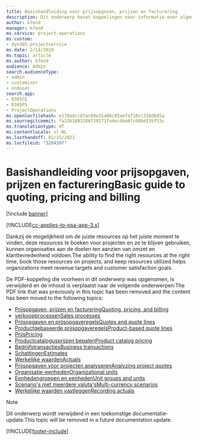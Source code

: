```yaml
---
title: Basishandleiding voor prijsopgaven, prijzen en facturering
description: Dit onderwerp bevat koppelingen naar informatie over algemene prijsopgaven, prijzen en facturen in Project Service Automation.
author: kfend
manager: kfend
ms.service: project-operations
ms.custom:
- dyn365-projectservice
ms.date: 2/14/2019
ms.topic: article
ms.author: kfend
audience: Admin
search.audienceType:
- admin
- customizer
- enduser
search.app:
- D365CE
- D365PS
- ProjectOperations
ms.openlocfilehash: e170adcc87ac69e31a00c85aefa718cc316dbd5a
ms.sourcegitcommit: fa32b1893286f20271fa4ec4be8fc68bd135f53c
ms.translationtype: HT
ms.contentlocale: nl-NL
ms.lasthandoff: 02/15/2021
ms.locfileid: "5284397"
---
```

# <a name="basic-guide-to-quoting-pricing-and-billing"></a><span data-ttu-id="43a3e-103">Basishandleiding voor prijsopgaven, prijzen en facturering</span><span class="sxs-lookup"><span data-stu-id="43a3e-103">Basic guide to quoting, pricing and billing</span></span>

[!include [banner](../../includes/psa-now-project-operations.md)]

[!INCLUDE[cc-applies-to-psa-app-3.x](../../includes/cc-applies-to-psa-app-3x.md)]

<span data-ttu-id="43a3e-104">Dankzij de mogelijkheid om de juiste resources op het juiste moment te vinden, deze resources te boeken voor projecten en ze te blijven gebruiken, kunnen organisaties aan de doelen ten aanzien van omzet en klanttevredenheid voldoen.</span><span class="sxs-lookup"><span data-stu-id="43a3e-104">The ability to find the right resources at the right time, book those resources on projects, and keep resources utilized helps organizations meet revenue targets and customer satisfaction goals.</span></span> 

<span data-ttu-id="43a3e-105">De PDF-koppeling die voorheen in dit onderwerp was opgenomen, is verwijderd en de inhoud is verplaatst naar de volgende onderwerpen:</span><span class="sxs-lookup"><span data-stu-id="43a3e-105">The PDF link that was previously in this topic has been removed and the content has been moved to the following topics:</span></span>

- [<span data-ttu-id="43a3e-106">Prijsopgaven, prijzen en facturering</span><span class="sxs-lookup"><span data-stu-id="43a3e-106">Quoting, pricing, and billing</span></span>](../quote-bill-price.md)
- [<span data-ttu-id="43a3e-107">verkoopprocessen</span><span class="sxs-lookup"><span data-stu-id="43a3e-107">Sales processes</span></span>](../basic-sales-process.md)
- [<span data-ttu-id="43a3e-108">Prijsopgaven en prijsopgaveregels</span><span class="sxs-lookup"><span data-stu-id="43a3e-108">Quotes and quote lines</span></span>](../basic-quote-lines.md)
- [<span data-ttu-id="43a3e-109">Productgebaseerde prijsopgaveregels</span><span class="sxs-lookup"><span data-stu-id="43a3e-109">Product-based quote lines</span></span>](../product-based-quote-lines.md)
- [<span data-ttu-id="43a3e-110">Prijs</span><span class="sxs-lookup"><span data-stu-id="43a3e-110">Pricing</span></span>](../basic-pricing.md)
- [<span data-ttu-id="43a3e-111">Productcatalogusprijzen bepalen</span><span class="sxs-lookup"><span data-stu-id="43a3e-111">Product catalog pricing</span></span>](../product-catalog-pricing.md)
- [<span data-ttu-id="43a3e-112">Bedrijfstransacties</span><span class="sxs-lookup"><span data-stu-id="43a3e-112">Business transactions</span></span>](../basic-business-transactions.md)
- [<span data-ttu-id="43a3e-113">Schattingen</span><span class="sxs-lookup"><span data-stu-id="43a3e-113">Estimates</span></span>](../estimates.md)
- [<span data-ttu-id="43a3e-114">Werkelijke waarden</span><span class="sxs-lookup"><span data-stu-id="43a3e-114">Actuals</span></span>](../actuals.md)
- [<span data-ttu-id="43a3e-115">Prijsopgaven voor projecten analyseren</span><span class="sxs-lookup"><span data-stu-id="43a3e-115">Analyzing project quotes</span></span>](../basic-analyzing-quotes.md)
- [<span data-ttu-id="43a3e-116">Organisatie-eenheden</span><span class="sxs-lookup"><span data-stu-id="43a3e-116">Organizational units</span></span>](../advanced-organizational.md)
- [<span data-ttu-id="43a3e-117">Eenhedengroepen en eenheden</span><span class="sxs-lookup"><span data-stu-id="43a3e-117">Unit groups and units</span></span>](../advanced-units.md)
- [<span data-ttu-id="43a3e-118">Scenario's met meerdere valuta's</span><span class="sxs-lookup"><span data-stu-id="43a3e-118">Multi-currency scenarios</span></span>](../advanced-currency.md)
- [<span data-ttu-id="43a3e-119">Werkelijke waarden vastleggen</span><span class="sxs-lookup"><span data-stu-id="43a3e-119">Recording actuals</span></span>](../advanced-actuals.md)

> [!NOTE]
> <span data-ttu-id="43a3e-120">Dit onderwerp wordt verwijderd in een toekomstige documentatie-update.</span><span class="sxs-lookup"><span data-stu-id="43a3e-120">This topic will be removed in a future documentation update.</span></span> 


[!INCLUDE[footer-include](../../includes/footer-banner.md)]